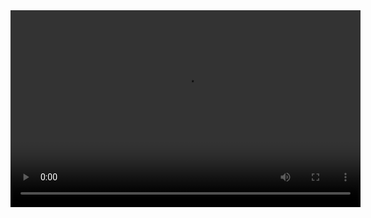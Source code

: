 <!DOCTYPE html>
<html lang="en">
<head>
    <meta charset="UTF-8">
    <meta name="viewport" content="width=device-width, initial-scale=1.0">
    <title>Document</title>
</head>
<body>
  <video src="aryan.mp4"  controls loop height="315" width="560">my video</video> 
</body>
</html>
